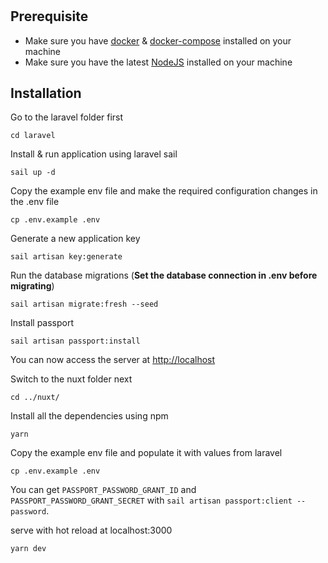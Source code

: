 
#

## Prerequisite

- Make sure you have [docker](https://docs.docker.com/engine/install/) & [docker-compose](https://docs.docker.com/compose/install/) installed on your machine
- Make sure you have the latest [NodeJS](https://github.com/nvm-sh/nvm#installing-and-updating) installed on your machine

## Installation

Go to the laravel folder first

    cd laravel

Install & run application using laravel sail

    sail up -d

Copy the example env file and make the required configuration changes in the .env file

    cp .env.example .env

Generate a new application key

    sail artisan key:generate

Run the database migrations (**Set the database connection in .env before migrating**)

    sail artisan migrate:fresh --seed

Install passport

    sail artisan passport:install

You can now access the server at <http://localhost>

Switch to the nuxt folder next

    cd ../nuxt/

Install all the dependencies using npm

    yarn

Copy the example env file and populate it with values from laravel

    cp .env.example .env

You can get `PASSPORT_PASSWORD_GRANT_ID` and `PASSPORT_PASSWORD_GRANT_SECRET` with `sail artisan passport:client --password`.

serve with hot reload at localhost:3000

    yarn dev
